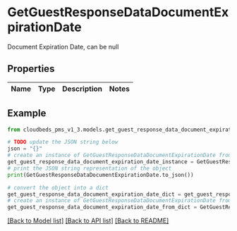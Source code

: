 # GetGuestResponseDataDocumentExpirationDate

Document Expiration Date, can be null

## Properties

Name | Type | Description | Notes
------------ | ------------- | ------------- | -------------

## Example

```python
from cloudbeds_pms_v1_3.models.get_guest_response_data_document_expiration_date import GetGuestResponseDataDocumentExpirationDate

# TODO update the JSON string below
json = "{}"
# create an instance of GetGuestResponseDataDocumentExpirationDate from a JSON string
get_guest_response_data_document_expiration_date_instance = GetGuestResponseDataDocumentExpirationDate.from_json(json)
# print the JSON string representation of the object
print(GetGuestResponseDataDocumentExpirationDate.to_json())

# convert the object into a dict
get_guest_response_data_document_expiration_date_dict = get_guest_response_data_document_expiration_date_instance.to_dict()
# create an instance of GetGuestResponseDataDocumentExpirationDate from a dict
get_guest_response_data_document_expiration_date_from_dict = GetGuestResponseDataDocumentExpirationDate.from_dict(get_guest_response_data_document_expiration_date_dict)
```
[[Back to Model list]](../README.md#documentation-for-models) [[Back to API list]](../README.md#documentation-for-api-endpoints) [[Back to README]](../README.md)


